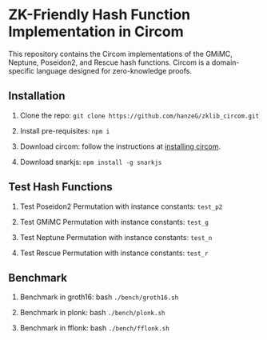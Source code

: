 # ZK-Friendly Hash Function Implementation in Circom

This repository contains the Circom implementations of the GMiMC, Neptune, Poseidon2, and Rescue hash functions. Circom is a domain-specific language designed for zero-knowledge proofs.

## Installation

1. Clone the repo: `git clone https://github.com/hanzeG/zklib_circom.git`

2. Install pre-requisites: `npm i`

3. Download circom: follow the instructions at [installing circom](https://docs.circom.io/getting-started/installation/).

4. Download snarkjs: `npm install -g snarkjs`

## Test Hash Functions

1. Test Poseidon2 Permutation with instance constants: `test_p2`

2. Test GMiMC Permutation with instance constants: `test_g`

3. Test Neptune Permutation with instance constants: `test_n`

4. Test Rescue Permutation with instance constants: `test_r`

## Benchmark

1. Benchmark in groth16: bash `./bench/groth16.sh`

2. Benchmark in plonk: bash `./bench/plonk.sh`

3. Benchmark in fflonk: bash `./bench/fflonk.sh`
